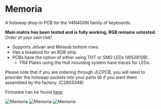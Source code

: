 # Memoria
 A hotswap drop-in PCB for the V4N4G0N family of keyboards.

**Main matrix has been tested and is fully working; RGB remains untested.**
 *Order at your own risk!*
 
 - Supports Jetvan and Minisub bottom rows.
 - Has a breakout for an RGB strip.
 - PCBs have the option of either using THT or SMD LEDs (WS2812B).
   + FR4 Plates using the Hull mounting system have traces for LEDs.

Please note that if you are ordering through JLCPCB, you will need to preorder the hotswap sockets into your parts lib if you want them assembled by the factory. (C2803348)

Firmware can be found [here](https://github.com/mayanoshinkai/Firmwares/tree/main/memoria).

![Memoria](https://i.imgur.com/CQLJ4b7.png)
![Memoria](https://i.imgur.com/Zf1sdKv.png)
![Memoria](https://i.imgur.com/NiraUOg.png)